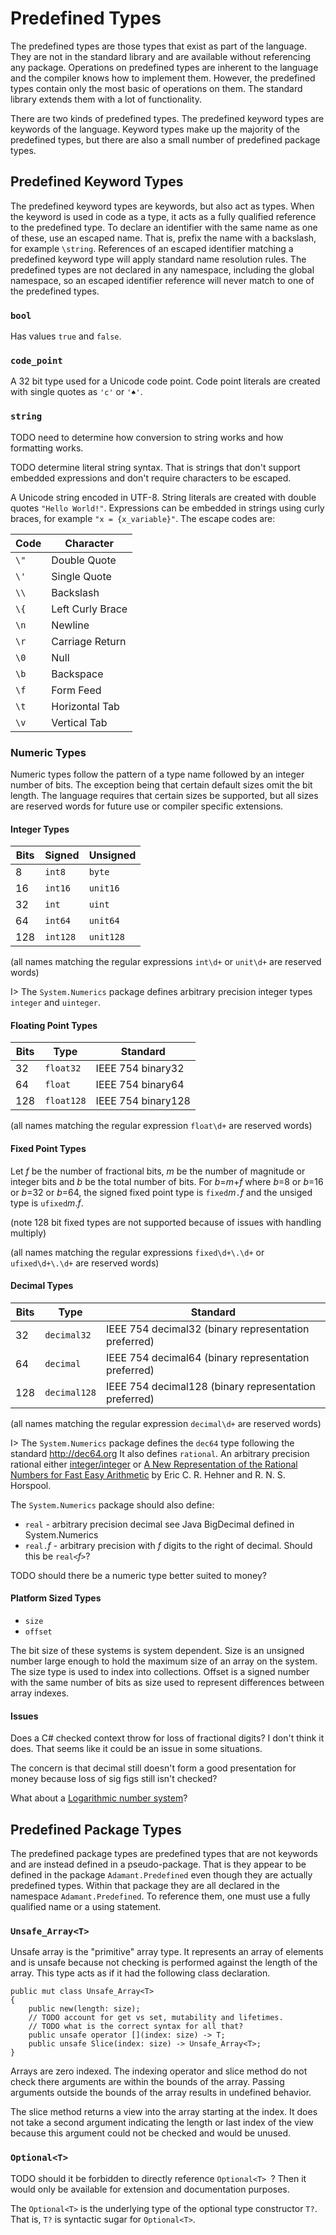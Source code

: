 # Predefined Types

The predefined types are those types that exist as part of the language. They are not in the standard library and are available without referencing any package. Operations on predefined types are inherent to the language and the compiler knows how to implement them. However, the predefined types contain only the most basic of operations on them. The standard library extends them with a lot of functionality.

There are two kinds of predefined types. The predefined keyword types are keywords of the language. Keyword types make up the majority of the predefined types, but there are also a small number of predefined package types.

## Predefined Keyword Types

The predefined keyword types are keywords, but also act as types. When the keyword is used in code as a type, it acts as a fully qualified reference to the predefined type. To declare an identifier with the same name as one of these, use an escaped name. That is, prefix the name with a backslash, for example ``\string``. References of an escaped identifier matching a predefined keyword type will apply standard name resolution rules. The predefined types are not declared in any namespace, including the global namespace, so an escaped identifier reference will never match to one of the predefined types.

### `bool`

Has values `true` and `false`.

### `code_point`

A 32 bit type used for a Unicode code point. Code point literals are created with single quotes as `'c'` or `'♠'`.

### `string`

TODO need to determine how conversion to string works and how formatting works.

TODO determine literal string syntax. That is strings that don't support embedded expressions and don't require characters to be escaped.

A Unicode string encoded in UTF-8. String literals are created with double quotes `"Hello World!"`. Expressions can be embedded in strings using curly braces, for example `"x = {x_variable}"`. The escape codes are:

Code | Character
---- | ---------
`\"` | Double Quote
`\'` | Single Quote
`\\` | Backslash
`\{` | Left Curly Brace
`\n` | Newline
`\r` | Carriage Return
`\0` | Null
`\b` | Backspace
`\f` | Form Feed
`\t` | Horizontal Tab
`\v` | Vertical Tab

### Numeric Types

Numeric types follow the pattern of a type name followed by an integer number of bits. The exception being that certain default sizes omit the bit length. The language requires that certain sizes be supported, but all sizes are reserved words for future use or compiler specific extensions.

#### Integer Types

Bits | Signed	| Unsigned
---- | -------- | --------
8	 | `int8`	| `byte`
16	 | `int16`	| `unit16`
32	 | `int`	| `uint`
64	 | `int64`	| `unit64`
128	 | `int128`	| `unit128`

(all names matching the regular expressions `int\d+` or `unit\d+` are reserved words)

I> The `System.Numerics` package defines arbitrary precision integer types `integer` and `uinteger`.

#### Floating Point Types

Bits | Type			| Standard
---- | ------------ | ------------------
32	 | `float32`	| IEEE 754 binary32
64	 | `float`		| IEEE 754 binary64
128	 | `float128`	| IEEE 754 binary128

(all names matching the regular expression `float\d+` are reserved words)

#### Fixed Point Types

Let *f* be the number of fractional bits, *m* be the number of magnitude or integer bits and *b* be the total number of bits. For *b*=*m*+*f* where *b*=8 or *b*=16 or *b*=32 or *b*=64, the signed fixed point type is `fixed`*m*`.`*f* and the unsiged type is `ufixed`*m*.*f*.

(note 128 bit fixed types are not supported because of issues with handling multiply)

(all names matching the regular expressions `fixed\d+\.\d+` or `ufixed\d+\.\d+` are reserved words)

#### Decimal Types

Bits | Type			| Standard
---- | ------------ | -------------------
32	 | `decimal32`	| IEEE 754 decimal32 (binary representation preferred)
64	 | `decimal`	| IEEE 754 decimal64 (binary representation preferred)
128	 | `decimal128` | IEEE 754 decimal128 (binary representation preferred)

(all names matching the regular expression `decimal\d+` are reserved words)

I> The `System.Numerics` package defines the `dec64` type following the standard http://dec64.org It also defines `rational`. An arbitrary precision rational either [integer/integer](https://en.wikipedia.org/wiki/Rational_data_type#Representation) or [A New Representation of the Rational Numbers
for Fast Easy Arithmetic](http://www.cs.toronto.edu/~hehner/ratno.pdf) by Eric C. R. Hehner and R. N. S. Horspool.

The `System.Numerics` package should also define:
 * `real` - arbitrary precision decimal see Java BigDecimal defined in System.Numerics
 * `real.`*f* - arbitrary precision with *f* digits to the right of decimal. Should this be `real<`*f*`>`?

TODO should there be a numeric type better suited to money?

#### Platform Sized Types

 * `size`
 * `offset`

The bit size of these systems is system dependent. Size is an unsigned number large enough to hold the maximum size of an array on the system. The size type is used to index into collections. Offset is a signed number with the same number of bits as size used to represent differences between array indexes.

#### Issues

Does a C# checked context throw for loss of fractional digits? I don't think it does. That seems like it could be an issue in some situations.

The concern is that decimal still doesn't form a good presentation for money because loss of sig figs still isn't checked?

What about a [Logarithmic number system](https://en.wikipedia.org/wiki/Logarithmic_number_system)?

## Predefined Package Types

The predefined package types are predefined types that are not keywords and are instead defined in a pseudo-package. That is they appear to be defined in the package `Adamant.Predefined` even though they are actually predefined types. Within that package they are all declared in the namespace `Adamant.Predefined`. To reference them, one must use a fully qualified name or a using statement.

### `Unsafe_Array<T>`

Unsafe array is the "primitive" array type. It represents an array of elements and is unsafe because not checking is performed against the length of the array. This type acts as if it had the following class declaration.

	public mut class Unsafe_Array<T>
	{
		public new(length: size);
		// TODO account for get vs set, mutability and lifetimes.
		// TODO what is the correct syntax for all that?
		public unsafe operator [](index: size) -> T;
		public unsafe Slice(index: size) -> Unsafe_Array<T>;
	}

Arrays are zero indexed. The indexing operator and slice method do not check there arguments are within the bounds of the array. Passing arguments outside the bounds of the array results in undefined behavior.

The slice method returns a view into the array starting at the index. It does not take a second argument indicating the length or last index of the view because this argument could not be checked and would be unused.

### `Optional<T>`

TODO should it be forbidden to directly reference `Optional<T>
`? Then it would only be available for extension and documentation purposes.

The `Optional<T>` is the underlying type of the optional type constructor `T?`.  That is, `T?` is syntactic sugar for `Optional<T>`.
